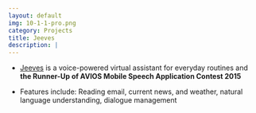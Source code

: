 ```yaml
---
layout: default
img: 10-1-1-pro.png
category: Projects
title: Jeeves
description: |
---
```

* [Jeeves](https://github.com/arikalfus/Jeeves) is a voice-powered virtual assistant for everyday routines and **the Runner-Up of AVIOS Mobile Speech Application Contest 2015**

* Features include: Reading email, current news, and weather, natural language understanding, dialogue management
